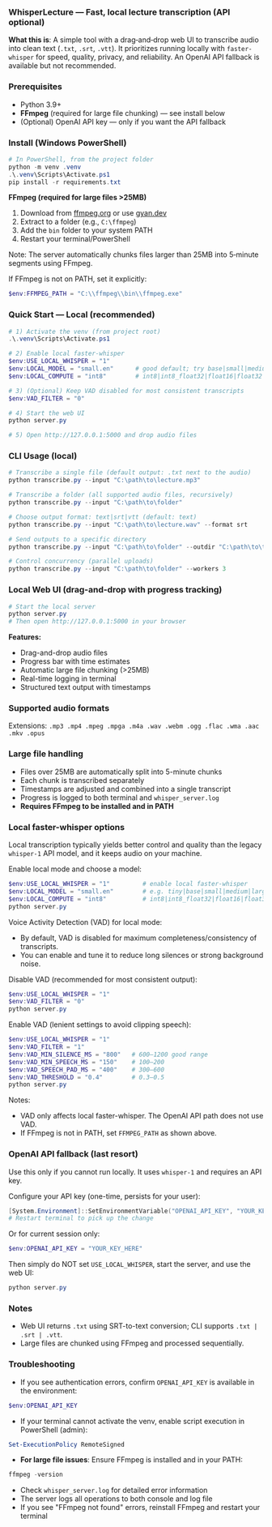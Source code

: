 ### WhisperLecture — Fast, local lecture transcription (API optional)

**What this is**: A simple tool with a drag‑and‑drop web UI to transcribe audio into clean text (`.txt`, `.srt`, `.vtt`). It prioritizes running locally with `faster-whisper` for speed, quality, privacy, and reliability. An OpenAI API fallback is available but not recommended.

### Prerequisites
- Python 3.9+
- **FFmpeg** (required for large file chunking) — see install below
- (Optional) OpenAI API key — only if you want the API fallback

### Install (Windows PowerShell)
```powershell
# In PowerShell, from the project folder
python -m venv .venv
.\.venv\Scripts\Activate.ps1
pip install -r requirements.txt
```

**FFmpeg (required for large files >25MB)**
1. Download from [ffmpeg.org](https://ffmpeg.org/download.html) or use [gyan.dev](https://www.gyan.dev/ffmpeg/builds/)
2. Extract to a folder (e.g., `C:\ffmpeg`)
3. Add the `bin` folder to your system PATH
4. Restart your terminal/PowerShell

Note: The server automatically chunks files larger than 25MB into 5‑minute segments using FFmpeg.

If FFmpeg is not on PATH, set it explicitly:
```powershell
$env:FFMPEG_PATH = "C:\\ffmpeg\\bin\\ffmpeg.exe"
```

### Quick Start — Local (recommended)
```powershell
# 1) Activate the venv (from project root)
.\.venv\Scripts\Activate.ps1

# 2) Enable local faster-whisper
$env:USE_LOCAL_WHISPER = "1"
$env:LOCAL_MODEL = "small.en"      # good default; try base|small|medium|large
$env:LOCAL_COMPUTE = "int8"        # int8|int8_float32|float16|float32

# 3) (Optional) Keep VAD disabled for most consistent transcripts
$env:VAD_FILTER = "0"

# 4) Start the web UI
python server.py

# 5) Open http://127.0.0.1:5000 and drop audio files
```

### CLI Usage (local)
```powershell
# Transcribe a single file (default output: .txt next to the audio)
python transcribe.py --input "C:\path\to\lecture.mp3"

# Transcribe a folder (all supported audio files, recursively)
python transcribe.py --input "C:\path\to\folder"

# Choose output format: text|srt|vtt (default: text)
python transcribe.py --input "C:\path\to\lecture.wav" --format srt

# Send outputs to a specific directory
python transcribe.py --input "C:\path\to\folder" --outdir "C:\path\to\transcripts"

# Control concurrency (parallel uploads)
python transcribe.py --input "C:\path\to\folder" --workers 3
```

### Local Web UI (drag-and-drop with progress tracking)
```powershell
# Start the local server
python server.py
# Then open http://127.0.0.1:5000 in your browser
```

**Features:**
- Drag-and-drop audio files
- Progress bar with time estimates
- Automatic large file chunking (>25MB)
- Real-time logging in terminal
- Structured text output with timestamps

### Supported audio formats
Extensions: `.mp3 .mp4 .mpeg .mpga .m4a .wav .webm .ogg .flac .wma .aac .mkv .opus`

### Large file handling
- Files over 25MB are automatically split into 5-minute chunks
- Each chunk is transcribed separately
- Timestamps are adjusted and combined into a single transcript
- Progress is logged to both terminal and `whisper_server.log`
- **Requires FFmpeg to be installed and in PATH**

### Local faster-whisper options
Local transcription typically yields better control and quality than the legacy `whisper-1` API model, and it keeps audio on your machine.

Enable local mode and choose a model:
```powershell
$env:USE_LOCAL_WHISPER = "1"         # enable local faster-whisper
$env:LOCAL_MODEL = "small.en"        # e.g. tiny|base|small|medium|large, *.en variants
$env:LOCAL_COMPUTE = "int8"          # int8|int8_float32|float16|float32
python server.py
```

Voice Activity Detection (VAD) for local mode:
- By default, VAD is disabled for maximum completeness/consistency of transcripts.
- You can enable and tune it to reduce long silences or strong background noise.

Disable VAD (recommended for most consistent output):
```powershell
$env:USE_LOCAL_WHISPER = "1"
$env:VAD_FILTER = "0"
python server.py
```

Enable VAD (lenient settings to avoid clipping speech):
```powershell
$env:USE_LOCAL_WHISPER = "1"
$env:VAD_FILTER = "1"
$env:VAD_MIN_SILENCE_MS = "800"   # 600–1200 good range
$env:VAD_MIN_SPEECH_MS = "150"    # 100–200
$env:VAD_SPEECH_PAD_MS = "400"    # 300–600
$env:VAD_THRESHOLD = "0.4"        # 0.3–0.5
python server.py
```

Notes:
- VAD only affects local faster-whisper. The OpenAI API path does not use VAD.
- If FFmpeg is not in PATH, set `FFMPEG_PATH` as shown above.

### OpenAI API fallback (last resort)
Use this only if you cannot run locally. It uses `whisper-1` and requires an API key.

Configure your API key (one-time, persists for your user):
```powershell
[System.Environment]::SetEnvironmentVariable("OPENAI_API_KEY", "YOUR_KEY_HERE", "User")
# Restart terminal to pick up the change
```
Or for current session only:
```powershell
$env:OPENAI_API_KEY = "YOUR_KEY_HERE"
```

Then simply do NOT set `USE_LOCAL_WHISPER`, start the server, and use the web UI:
```powershell
python server.py
```

### Notes
- Web UI returns `.txt` using SRT-to-text conversion; CLI supports `.txt | .srt | .vtt`.
- Large files are chunked using FFmpeg and processed sequentially.

### Troubleshooting
- If you see authentication errors, confirm `OPENAI_API_KEY` is available in the environment:
```powershell
$env:OPENAI_API_KEY
```
- If your terminal cannot activate the venv, enable script execution in PowerShell (admin):
```powershell
Set-ExecutionPolicy RemoteSigned
```
- **For large file issues**: Ensure FFmpeg is installed and in your PATH:
```powershell
ffmpeg -version
```
- Check `whisper_server.log` for detailed error information
- The server logs all operations to both console and log file
- If you see "FFmpeg not found" errors, reinstall FFmpeg and restart your terminal

